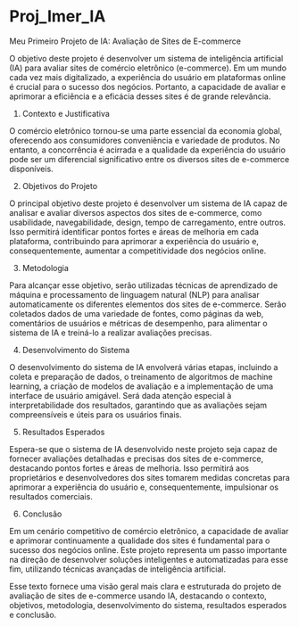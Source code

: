 # Proj_Imer_IA
Meu Primeiro Projeto de IA: Avaliação de Sites de E-commerce

O objetivo deste projeto é desenvolver um sistema de inteligência artificial (IA) para avaliar sites de comércio eletrônico (e-commerce). Em um mundo cada vez mais digitalizado, a experiência do usuário em plataformas online é crucial para o sucesso dos negócios. Portanto, a capacidade de avaliar e aprimorar a eficiência e a eficácia desses sites é de grande relevância.

1. Contexto e Justificativa

O comércio eletrônico tornou-se uma parte essencial da economia global, oferecendo aos consumidores conveniência e variedade de produtos. No entanto, a concorrência é acirrada e a qualidade da experiência do usuário pode ser um diferencial significativo entre os diversos sites de e-commerce disponíveis.

2. Objetivos do Projeto

O principal objetivo deste projeto é desenvolver um sistema de IA capaz de analisar e avaliar diversos aspectos dos sites de e-commerce, como usabilidade, navegabilidade, design, tempo de carregamento, entre outros. Isso permitirá identificar pontos fortes e áreas de melhoria em cada plataforma, contribuindo para aprimorar a experiência do usuário e, consequentemente, aumentar a competitividade dos negócios online.

3. Metodologia

Para alcançar esse objetivo, serão utilizadas técnicas de aprendizado de máquina e processamento de linguagem natural (NLP) para analisar automaticamente os diferentes elementos dos sites de e-commerce. Serão coletados dados de uma variedade de fontes, como páginas da web, comentários de usuários e métricas de desempenho, para alimentar o sistema de IA e treiná-lo a realizar avaliações precisas.

4. Desenvolvimento do Sistema

O desenvolvimento do sistema de IA envolverá várias etapas, incluindo a coleta e preparação de dados, o treinamento de algoritmos de machine learning, a criação de modelos de avaliação e a implementação de uma interface de usuário amigável. Será dada atenção especial à interpretabilidade dos resultados, garantindo que as avaliações sejam compreensíveis e úteis para os usuários finais.

5. Resultados Esperados

Espera-se que o sistema de IA desenvolvido neste projeto seja capaz de fornecer avaliações detalhadas e precisas dos sites de e-commerce, destacando pontos fortes e áreas de melhoria. Isso permitirá aos proprietários e desenvolvedores dos sites tomarem medidas concretas para aprimorar a experiência do usuário e, consequentemente, impulsionar os resultados comerciais.

6. Conclusão

Em um cenário competitivo de comércio eletrônico, a capacidade de avaliar e aprimorar continuamente a qualidade dos sites é fundamental para o sucesso dos negócios online. Este projeto representa um passo importante na direção de desenvolver soluções inteligentes e automatizadas para esse fim, utilizando técnicas avançadas de inteligência artificial.

Esse texto fornece uma visão geral mais clara e estruturada do projeto de avaliação de sites de e-commerce usando IA, destacando o contexto, objetivos, metodologia, desenvolvimento do sistema, resultados esperados e conclusão.
